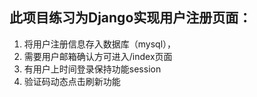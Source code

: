 ## 此项目练习为Django实现用户注册页面：

1. 将用户注册信息存入数据库（mysql），
2. 需要用户邮箱确认方可进入/index页面
3. 有用户上时间登录保持功能session
4. 验证码动态点击刷新功能